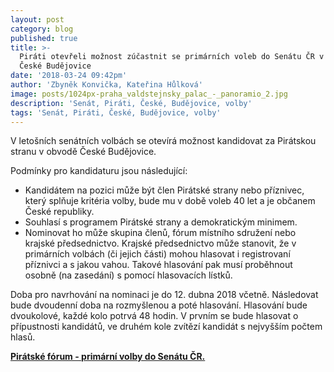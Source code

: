 ```yaml
---
layout: post
category: blog
published: true
title: >-
  Piráti otevřeli možnost zúčastnit se primárních voleb do Senátu ČR v obvodě
  České Budějovice 
date: '2018-03-24 09:42pm'
author: 'Zbyněk Konvička, Kateřina Hůlková'
image: posts/1024px-praha_valdstejnsky_palac_-_panoramio_2.jpg
description: 'Senát, Piráti, České, Budějovice, volby'
tags: 'Senát, Piráti, České, Budějovice, volby'
---
```

V letošních senátních volbách se otevírá možnost kandidovat za Pirátskou stranu v obvodě České Budějovice. 

Podmínky pro kandidaturu jsou následující:  

* Kandidátem na pozici může být člen Pirátské strany nebo příznivec, který splňuje kritéria volby, bude mu v době voleb 40 let a je občanem České republiky. 
* Souhlasí s programem Pirátské strany a demokratickým minimem.
* Nominovat ho může skupina členů, fórum místního sdružení nebo krajské předsednictvo. Krajské předsednictvo může stanovit, že v primárních volbách (či jejich části) mohou hlasovat i registrovaní příznivci a s jakou vahou. Takové hlasování pak musí proběhnout osobně (na zasedání) s pomocí hlasovacích lístků.

Doba pro navrhování na nominaci je do 12. dubna 2018 včetně. Následovat bude dvoudenní doba na rozmyšlenou a poté hlasování. Hlasování bude dvoukolové, každé kolo potrvá 48 hodin. V prvním se bude hlasovat o přípustnosti kandidátů, ve druhém kole zvítězí kandidát s nejvyšším počtem hlasů.

[**Pirátské fórum - primární volby do Senátu ČR.**](https://forum.pirati.cz/viewtopic.php?f=408&t=40328)
